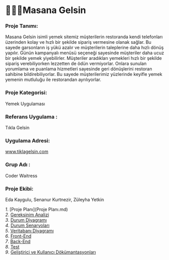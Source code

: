 
# 🧁🍫🍰Masana Gelsin

### Proje Tanımı:
Masana Gelsin isimli yemek sitemiz müşterilerin restoranda kendi telefonları üzerinden kolay ve hızlı bir şekilde sipariş vermesine olanak sağlar. Bu sayede garsonların iş yükü azalır ve müşterilerin taleplerine daha hızlı dönüş yapılır. Günün kampanyalı menüsü seçeneği sayesinde müşteriler daha ucuz bir şekilde yemek yiyebilirler. Müşteriler aradıkları yemekleri hızlı bir şekilde sipariş verebiliyorken lezzetten de ödün vermiyorlar. Onlara sunulan yorumlama ve puanlama hizmetleri sayesinde geri dönüşlerini restoran sahibine bildirebiliyorlar. Bu sayede müşterilerimiz yüzlerinde keyifle yemek yemenin mutluluğu ile restorandan ayrılıyorlar.

### Proje Kategorisi:
 Yemek Uygulaması
 ### Referans Uygulama :
 Tıkla Gelsin
 ### Uygulama Adresi:
www.tiklagelsin.com

 ### Grup Adı :
 Coder Waitress

 ### Proje Ekibi:

 Eda Kaygulu, Senanur Kurtnezir, Züleyha Yetkin



 *1*. [Proje Planı](Proje Planı.md)  
*2*. [Gereksinim Analizi](Readme1.md)  
*3*. [Durum Diyagramı ](link-to-state-diagram)  
*4*. [Durum Senaryoları](link-to-situation-scenarios)  
*5*. [Veritabanı Diyagramı](link-to-database-diagram)  
*6*. [Front-End](link-to-front-end)  
*7*. [Back-End](link-to-back-end)  
*8*. [Test](link-to-test)  
*9*. [Geliştirici ve Kullanıcı Dökümantasyonları](link-to-documentation)









